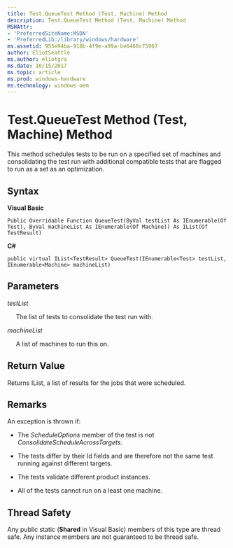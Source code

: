 ```yaml
---
title: Test.QueueTest Method (Test, Machine) Method
description: Test.QueueTest Method (Test, Machine) Method
MSHAttr:
- 'PreferredSiteName:MSDN'
- 'PreferredLib:/library/windows/hardware'
ms.assetid: 955e94ba-918b-4f9e-a99a-be6468c75967
author: EliotSeattle
ms.author: eliotgra
ms.date: 10/15/2017
ms.topic: article
ms.prod: windows-hardware
ms.technology: windows-oem
---
```


# Test.QueueTest Method (Test, Machine) Method


This method schedules tests to be run on a specified set of machines and consolidating the test run with additional compatible tests that are flagged to run as a set as an optimization.

## <span id="Syntax"></span><span id="syntax"></span><span id="SYNTAX"></span>Syntax


**Visual Basic**

`Public Overridable Function QueueTest(ByVal testList As IEnumerable(Of Test), ByVal machineList As IEnumerable(Of Machine)) As IList(Of TestResult)`

**C#**

`public virtual IList<TestResult> QueueTest(IEnumerable<Test> testList, IEnumerable<Machine> machineList)`

## <span id="Parameters"></span><span id="parameters"></span><span id="PARAMETERS"></span>Parameters


*testList*

     The list of tests to consolidate the test run with.

*machineList*

     A list of machines to run this on.

## <span id="Return_Value"></span><span id="return_value"></span><span id="RETURN_VALUE"></span>Return Value


Returns IList, a list of results for the jobs that were scheduled.

## <span id="Remarks"></span><span id="remarks"></span><span id="REMARKS"></span>Remarks


An exception is thrown if:

-   The *ScheduleOptions* member of the test is not *ConsolidateScheduleAcrossTargets*.

-   The tests differ by their Id fields and are therefore not the same test running against different targets.

-   The tests validate different product instances.

-   All of the tests cannot run on a least one machine.

## <span id="Thread_Safety"></span><span id="thread_safety"></span><span id="THREAD_SAFETY"></span>Thread Safety


Any public static (**Shared** in Visual Basic) members of this type are thread safe. Any instance members are not guaranteed to be thread safe.

 

 






